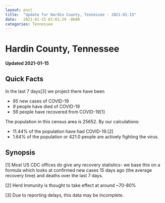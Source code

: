 ```yaml
---
layout: post
title:  "Update for Hardin County, Tennessee - 2021-01-15"
date:   2021-01-15 01:01:29 -0600
categories: Tennessee
---
```


# Hardin County, Tennessee
#### Updated 2021-01-15

## Quick Facts

In the last 7 days[3] we project there have been
- *95* new cases of COVID-19
- *9* people have died of COVID-19
- *56* people have recovered from COVID-19[1]

The population in this census area is 25652. By our calculations:
- 11.44% of the population have had COVID-19.[2]
- 1.64% of the population or 421.0 people are actively fighting the virus.

## Synopsis




[1] Most US CDC offices do give any recovery statistics- we base this on a formula which looks at confirmed new cases
15 days ago (the average recovery time) and deaths over the last 7 days.

[2] Herd Immunity is thought to take effect at around ~70-80%

[3] Due to reporting delays, this data may be incomplete.
 
    